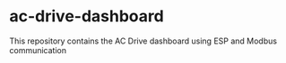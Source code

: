 # ac-drive-dashboard
This repository contains the AC Drive dashboard using ESP and Modbus communication

